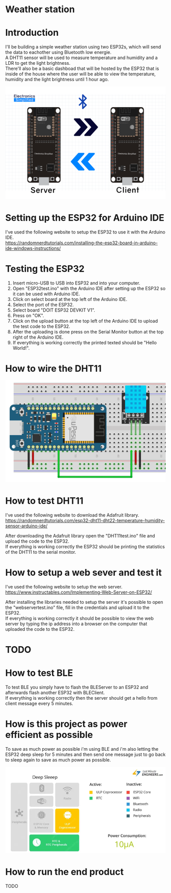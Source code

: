 # Weather station

# Introduction
I'll be building a simple weather station using two ESP32s, which will send the data to eachother using Bluetooth low energie. </br>
A DHT11 sensor will be used to measure temperature and humidity and a LDR to get the light brightness. </br>
There'll also be a basic dashboad that will be hosted by the ESP32 that is inside of the house where the user will be able to view the temperature, humidity and the light brightness until 1 hour ago. </br>

![overview.png](/Img/overview.png) 

# Setting up the ESP32 for Arduino IDE
I've used the following website to setup the ESP32 to use it with the Arduino IDE. </br>
https://randomnerdtutorials.com/installing-the-esp32-board-in-arduino-ide-windows-instructions/

# Testing the ESP32
1. Insert micro-USB to USB into ESP32 and into your computer.
2. Open "ESP32test.ino" with the Arduino IDE after setting up the ESP32 so it can be used with Arduino IDE.
3. Click on select board at the top left of the Arduino IDE.
4. Select the port of the ESP32.
5. Select board "DOIT ESP32 DEVKIT V1".
6. Press on "OK".
7. Click on the upload button at the top left of the Arduino IDE to upload the test code to the ESP32.
8. After the uploading is done press on the Serial Monitor button at the top right of the Arduino IDE.
9. If everything is working correctly the printed texted should be "Hello World!".

# How to wire the DHT11
![wiring.png](/Img/wiring.png) 

# How to test DHT11 
I've used the following website to download the Adafruit library. </br>
https://randomnerdtutorials.com/esp32-dht11-dht22-temperature-humidity-sensor-arduino-ide/

After downloading the Adafruit library open the "DHT11test.ino" file and upload the code to the ESP32. </br>
If everything is working correctly the ESP32 should be printing the statistics of the DHT11 to the serial monitor. </br>

# How to setup a web sever and test it
I've used the following website to setup the web server. </br>
https://www.instructables.com/Implementing-Web-Server-on-ESP32/

After installing the libraries needed to setup the server it's possible to open the "webservertest.ino" file, fill in the credentials and upload it to the ESP32. </br>
If everything is working correctly it should be possible to view the web server by typing the ip address into a browser on the computer that uploaded the code to the ESP32. </br>

# TODO

# How to test BLE

To test BLE you simply have to flash the BLEServer to an ESP32 and afterwards flash another ESP32 with BLEClient. </br>
If everything is working correctly then the server should get a hello from client message every 5 minutes. </br>

# How is this project as power efficient as possible

To save as much power as possible i'm using BLE and i'm also letting the ESP32 deep sleep for 5 minutes and then send one message just to go back to sleep again to save as much power as possible. </br>

![deepsleeppowerconsumption.png](/Img/deepsleeppowerconsumption.png) 

# How to run the end product

TODO </br>